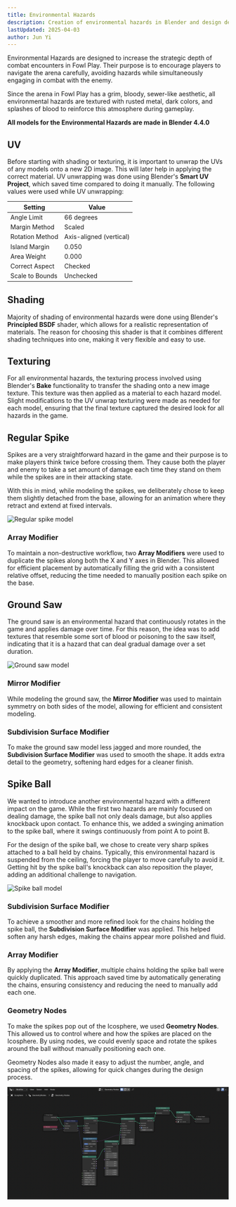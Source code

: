 ```yaml
---
title: Environmental Hazards
description: Creation of environmental hazards in Blender and design decisions
lastUpdated: 2025-04-03
author: Jun Yi
---
```


Environmental Hazards are designed to increase the strategic depth of combat encounters in Fowl Play. Their purpose is to encourage players to navigate the arena carefully, avoiding hazards while simultaneously engaging in combat with the enemy.

Since the arena in Fowl Play has a grim, bloody, sewer-like aesthetic, all environmental hazards are textured with rusted metal, dark colors, and splashes of blood to reinforce this atmosphere during gameplay.

**All models for the Environmental Hazards are made in Blender 4.4.0**

## UV

Before starting with shading or texturing, it is important to unwrap the UVs of any models onto a new 2D image. This will later help in applying the correct material. UV unwrapping was done using Blender's **Smart UV Project**, which saved time compared to doing it manually. The following values were used while UV unwrapping:

| Setting         | Value                   |
| --------------- | ----------------------- |
| Angle Limit     | 66 degrees              |
| Margin Method   | Scaled                  |
| Rotation Method | Axis-aligned (vertical) |
| Island Margin   | 0.050                   |
| Area Weight     | 0.000                   |
| Correct Aspect  | Checked                 |
| Scale to Bounds | Unchecked               |

## Shading

Majority of shading of environmental hazards were done using Blender's **Principled BSDF** shader, which allows for a realistic representation of materials. The reason for choosing this shader is that it combines different shading techniques into one, making it very flexible and easy to use.

## Texturing

For all environmental hazards, the texturing process involved using Blender's **Bake** functionality to transfer the shading onto a new image texture. This texture was then applied as a material to each hazard model. Slight modifications to the UV unwrap texturing were made as needed for each model, ensuring that the final texture captured the desired look for all hazards in the game.

## Regular Spike

Spikes are a very straightforward hazard in the game and their purpose is to make players think twice before crossing them. They cause both the player and enemy to take a set amount of damage each time they stand on them while the spikes are in their attacking state.

With this in mind, while modeling the spikes, we deliberately chose to keep them slightly detached from the base, allowing for an animation where they retract and extend at fixed intervals.

![Regular spike model](../../../../../../assets//fowl-play/art/3d/hazards/regular_spike.png)

### Array Modifier

To maintain a non-destructive workflow, two **Array Modifiers** were used to duplicate the spikes along both the X and Y axes in Blender. This allowed for efficient placement by automatically filling the grid with a consistent relative offset, reducing the time needed to manually position each spike on the base.

## Ground Saw

The ground saw is an environmental hazard that continuously rotates in the game and applies damage over time. For this reason, the idea was to add textures that resemble some sort of blood or poisoning to the saw itself, indicating that it is a hazard that can deal gradual damage over a set duration.

![Ground saw model](../../../../../../assets/fowl-play/art/3d/hazards/ground_saw.png)

### Mirror Modifier

While modeling the ground saw, the **Mirror Modifier** was used to maintain symmetry on both sides of the model, allowing for efficient and consistent modeling.

### Subdivision Surface Modifier

To make the ground saw model less jagged and more rounded, the **Subdivision Surface Modifier** was used to smooth the shape. It adds extra detail to the geometry, softening hard edges for a cleaner finish.

## Spike Ball

We wanted to introduce another environmental hazard with a different impact on the game. While the first two hazards are mainly focused on dealing damage, the spike ball not only deals damage, but also applies knockback upon contact. To enhance this, we added a swinging animation to the spike ball, where it swings continuously from point A to point B.

For the design of the spike ball, we chose to create very sharp spikes attached to a ball held by chains. Typically, this environmental hazard is suspended from the ceiling, forcing the player to move carefully to avoid it. Getting hit by the spike ball's knockback can also reposition the player, adding an additional challenge to navigation.

![Spike ball model](../../../../../../assets/fowl-play/art/3d/hazards/spike_ball.png)

### Subdivision Surface Modifier

To achieve a smoother and more refined look for the chains holding the spike ball, the **Subdivision Surface Modifier** was applied. This helped soften any harsh edges, making the chains appear more polished and fluid.

### Array Modifier

By applying the **Array Modifier**, multiple chains holding the spike ball were quickly duplicated. This approach saved time by automatically generating the chains, ensuring consistency and reducing the need to manually add each one.

### Geometry Nodes

To make the spikes pop out of the Icosphere, we used **Geometry Nodes**. This allowed us to control where and how the spikes are placed on the Icosphere. By using nodes, we could evenly space and rotate the spikes around the ball without manually positioning each one.

Geometry Nodes also made it easy to adjust the number, angle, and spacing of the spikes, allowing for quick changes during the design process.

![Geometry for the spike ball](../../../../../../assets/fowl-play/art/3d/hazards/geometry_spike_ball.png)
